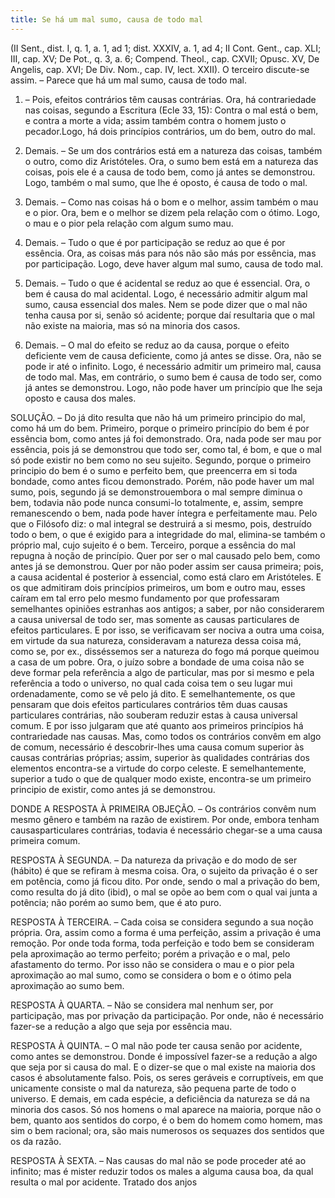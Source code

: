```yaml
---
title: Se há um mal sumo, causa de todo mal
---
```


(II Sent., dist. I, q. 1, a. 1, ad 1; dist. XXXIV, a. 1, ad 4; II Cont. Gent., cap. XLI; III, cap. XV; De Pot., q. 3, a. 6; Compend. Theol., cap. CXVII; Opusc. XV, De Angelis, cap. XVI; De Div. Nom., cap. IV, lect. XXII).
  O terceiro discute-se assim. – Parece que há um mal sumo, causa de todo mal.  

1. – Pois, efeitos contrários têm causas contrárias. Ora, há contrariedade nas coisas, segundo a Escritura (Ecle 33, 15): Contra o mal está o bem, e contra a morte a vida; assim também contra o homem justo o pecador.Logo, há dois princípios contrários, um do bem, outro do mal.  

2. Demais. – Se um dos contrários está em a natureza das coisas, também o outro, como diz Aristóteles. Ora, o sumo bem está em a natureza das coisas, pois ele é a causa de todo bem, como já antes se demonstrou. Logo, também o mal sumo, que lhe é oposto, é causa de todo o mal.  

3. Demais. – Como nas coisas há o bom e o melhor, assim também o mau e o pior. Ora, bem e o melhor se dizem pela relação com o ótimo. Logo, o mau e o pior pela relação com algum sumo mau.  

4. Demais. – Tudo o que é por participação se reduz ao que é por essência. Ora, as coisas más para nós não são más por essência, mas por participação. Logo, deve haver algum mal sumo, causa de todo mal.  

5. Demais. – Tudo o que é acidental se reduz ao que é essencial. Ora, o bem é causa do mal acidental. Logo, é necessário admitir algum mal sumo, causa essencial dos males. Nem se pode dizer que o mal não tenha causa por si, senão só acidente; porque daí resultaria que o mal não existe na maioria, mas só na minoria dos casos.  

6. Demais. – O mal do efeito se reduz ao da causa, porque o efeito deficiente vem de causa deficiente, como já antes se disse. Ora, não se pode ir até o infinito. Logo, é necessário admitir um primeiro mal, causa de todo mal.  Mas, em contrário, o sumo bem é causa de todo ser, como já antes se demonstrou. Logo, não pode haver um princípio que lhe seja oposto e causa dos males.  

SOLUÇÃO. – Do já dito resulta que não há um primeiro principio do mal, como há um do bem.  Primeiro, porque o primeiro princípio do bem é por essência bom, como antes já foi demonstrado. Ora, nada pode ser mau por essência, pois já se demonstrou que todo ser, como tal, é bom, e que o mal só pode existir no bem como no seu sujeito.  Segundo, porque o primeiro principio do bem é o sumo e perfeito bem, que preencerra em si toda bondade, como antes ficou demonstrado. Porém, não pode haver um mal sumo, pois, segundo já se demonstrouembora o mal sempre diminua o bem, todavia não pode nunca consumi-lo totalmente, e, assim, sempre remanescendo o bem, nada pode haver íntegra e perfeitamente mau. Pelo que o Filósofo diz: o mal integral se destruirá a si mesmo, pois, destruído todo o bem, o que é exigido para a integridade do mal, elimina-se também o próprio mal, cujo sujeito é o bem.  Terceiro, porque a essência do mal repugna à noção de princípio. Quer por ser o mal causado pelo bem, como antes já se demonstrou. Quer por não poder assim ser causa primeira; pois, a causa acidental é posterior à essencial, como está claro em Aristóteles.  E os que admitiram dois princípios primeiros, um bom e outro mau, esses caíram em tal erro pelo mesmo fundamento por que professaram semelhantes opiniões estranhas aos antigos; a saber, por não considerarem a causa universal de todo ser, mas somente as causas particulares de efeitos particulares. E por isso, se verificavam ser nociva a outra uma coisa, em virtude da sua natureza, consideravam a natureza dessa coisa má, como se, por ex., disséssemos ser a natureza do fogo má porque queimou a casa de um pobre. Ora, o juízo sobre a bondade de uma coisa não se deve formar pela referência a algo de particular, mas por si mesmo e pela referência a todo o universo, no qual cada coisa tem o seu lugar mui ordenadamente, como se vê pelo já dito. E semelhantemente, os que pensaram que dois efeitos particulares contrários têm duas causas particulares contrárias, não souberam reduzir estas à causa universal comum. E por isso julgaram que até quanto aos primeiros princípios há contrariedade nas causas. Mas, como todos os contrários convêm em algo de comum, necessário é descobrir-lhes uma causa comum superior às causas contrárias próprias; assim, superior às qualidades contrárias dos elementos encontra-se a virtude do corpo celeste. E semelhantemente, superior a tudo o que de qualquer modo existe, encontra-se um primeiro principio de existir, como antes já se demonstrou.  

DONDE A RESPOSTA À PRIMEIRA OBJEÇÃO. – Os contrários convêm num mesmo gênero e também na razão de existirem. Por onde, embora tenham causasparticulares contrárias, todavia é necessário chegar-se a uma causa primeira comum.  

RESPOSTA À SEGUNDA. – Da natureza da privação e do modo de ser (hábito) é que se refiram à mesma coisa. Ora, o sujeito da privação é o ser em potência, como já ficou dito. Por onde, sendo o mal a privação do bem, como resulta do já dito (ibid), o mal se opõe ao bem com o qual vai junta a potência; não porém ao sumo bem, que é ato puro. 

RESPOSTA À TERCEIRA. – Cada coisa se considera segundo a sua noção própria. Ora, assim como a forma é uma perfeição, assim a privação é uma remoção. Por onde toda forma, toda perfeição e todo bem se consideram pela aproximação ao termo perfeito; porém a privação e o mal, pelo afastamento do termo. Por isso não se considera o mau e o pior pela aproximação ao mal sumo, como se considera o bom e o ótimo pela aproximação ao sumo bem.  

RESPOSTA À QUARTA. – Não se considera mal nenhum ser, por participação, mas por privação da participação. Por onde, não é necessário fazer-se a redução a algo que seja por essência mau.  

RESPOSTA À QUINTA. – O mal não pode ter causa senão por acidente, como antes se demonstrou. Donde é impossível fazer-se a redução a algo que seja por si causa do mal. E o dizer-se que o mal existe na maioria dos casos é absolutamente falso. Pois, os seres geráveis e corruptíveis, em que unicamente consiste o mal da natureza, são pequena parte de todo o universo. E demais, em cada espécie, a deficiência da natureza se dá na minoria dos casos. Só nos homens o mal aparece na maioria, porque não o bem, quanto aos sentidos do corpo, é o bem do homem como homem, mas sim o bem racional; ora, são mais numerosos os sequazes dos sentidos que os da razão.  

RESPOSTA À SEXTA. – Nas causas do mal não se pode proceder até ao infinito; mas é mister reduzir todos os males a alguma causa boa, da qual resulta o mal por acidente. Tratado dos anjos